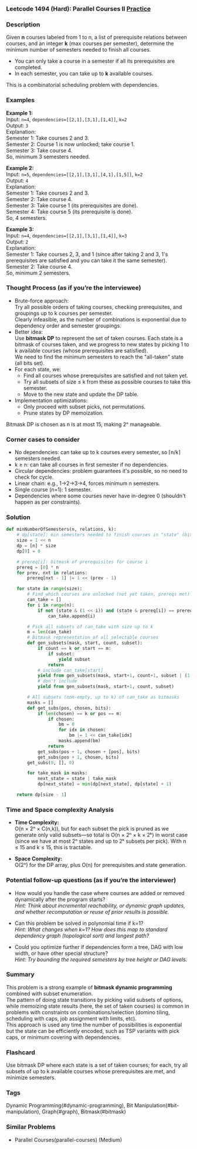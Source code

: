 ### Leetcode 1494 (Hard): Parallel Courses II [Practice](https://leetcode.com/problems/parallel-courses-ii)

### Description  
Given **n** courses labeled from 1 to n, a list of prerequisite relations between courses, and an integer **k** (max courses per semester), determine the minimum number of semesters needed to finish all courses.  
- You can only take a course in a semester if all its prerequisites are completed.  
- In each semester, you can take up to **k** available courses.  

This is a combinatorial scheduling problem with dependencies.

### Examples  

**Example 1:**  
Input: `n=4`, `dependencies=[[2,1],[3,1],[1,4]]`, `k=2`  
Output: `3`  
Explanation:  
Semester 1: Take courses 2 and 3.  
Semester 2: Course 1 is now unlocked; take course 1.  
Semester 3: Take course 4.  
So, minimum 3 semesters needed.

**Example 2:**  
Input: `n=5`, `dependencies=[[2,1],[3,1],[4,1],[1,5]]`, `k=2`  
Output: `4`  
Explanation:  
Semester 1: Take courses 2 and 3.  
Semester 2: Take course 4.  
Semester 3: Take course 1 (its prerequisites are done).  
Semester 4: Take course 5 (its prerequisite is done).  
So, 4 semesters.

**Example 3:**  
Input: `n=4`, `dependencies=[[2,1],[3,1],[1,4]]`, `k=3`  
Output: `2`  
Explanation:  
Semester 1: Take courses 2, 3, and 1 (since after taking 2 and 3, 1's prerequisites are satisfied and you can take it the same semester).  
Semester 2: Take course 4.  
So, minimum 2 semesters.

### Thought Process (as if you’re the interviewee)  
- Brute-force approach:  
  Try all possible orders of taking courses, checking prerequisites, and groupings up to k courses per semester.  
  Clearly infeasible, as the number of combinations is exponential due to dependency order and semester groupings.
- Better idea:  
  Use **bitmask DP** to represent the set of taken courses. Each state is a bitmask of courses taken, and we progress to new states by picking 1 to k available courses (whose prerequisites are satisfied).  
  We need to find the minimum semesters to reach the "all-taken" state (all bits set).
- For each state, we:
  - Find all courses whose prerequisites are satisfied and not taken yet.
  - Try all subsets of size ≤ k from these as possible courses to take this semester.
  - Move to the new state and update the DP table.
- Implementation optimizations:  
  - Only proceed with subset picks, not permutations.  
  - Prune states by DP memoization.

Bitmask DP is chosen as n is at most 15, making 2ⁿ manageable.

### Corner cases to consider  
- No dependencies: can take up to k courses every semester, so ⌈n/k⌉ semesters needed.
- k ≥ n: can take all courses in first semester if no dependencies.
- Circular dependencies: problem guarantees it's possible, so no need to check for cycle.
- Linear chain: e.g., 1→2→3→4, forces minimum n semesters.
- Single course (n=1): 1 semester.
- Dependencies where some courses never have in-degree 0 (shouldn't happen as per constraints).

### Solution

```python
def minNumberOfSemesters(n, relations, k):
    # dp[state]: min semesters needed to finish courses in "state" (bitmask)
    size = 1 << n
    dp = [n] * size
    dp[0] = 0

    # prereq[i]: bitmask of prerequisites for course i
    prereq = [0] * n
    for prev, nxt in relations:
        prereq[nxt - 1] |= 1 << (prev - 1)

    for state in range(size):
        # Find which courses are unlocked (not yet taken, prereqs met)
        can_take = []
        for i in range(n):
            if not (state & (1 << i)) and (state & prereq[i]) == prereq[i]:
                can_take.append(i)

        # Pick all subsets of can_take with size up to k
        m = len(can_take)
        # Bitmask representation of all selectable courses
        def gen_subsets(mask, start, count, subset):
            if count == k or start == m:
                if subset:
                    yield subset
                return
            # include can_take[start]
            yield from gen_subsets(mask, start+1, count+1, subset | (1 << can_take[start]))
            # don't include
            yield from gen_subsets(mask, start+1, count, subset)

        # All subsets (non-empty, up to k) of can_take as bitmasks
        masks = []
        def get_subs(pos, chosen, bits):
            if len(chosen) == k or pos == m:
                if chosen:
                    bm = 0
                    for idx in chosen:
                        bm |= 1 << can_take[idx]
                    masks.append(bm)
                return
            get_subs(pos + 1, chosen + [pos], bits)
            get_subs(pos + 1, chosen, bits)
        get_subs(0, [], 0)

        for take_mask in masks:
            next_state = state | take_mask
            dp[next_state] = min(dp[next_state], dp[state] + 1)

    return dp[size - 1]
```

### Time and Space complexity Analysis  

- **Time Complexity:**  
  O(n × 2ⁿ × C(n,k)), but for each subset the pick is pruned as we generate only valid subsets—so total is O(n × 2ⁿ × k × 2ᵏ) in worst case (since we have at most 2ⁿ states and up to 2ᵏ subsets per pick). With n ≤ 15 and k ≤ 15, this is tractable.

- **Space Complexity:**  
  O(2ⁿ) for the DP array, plus O(n) for prerequisites and state generation.

### Potential follow-up questions (as if you’re the interviewer)  

- How would you handle the case where courses are added or removed dynamically after the program starts?  
  *Hint: Think about incremental reachability, or dynamic graph updates, and whether recomputation or reuse of prior results is possible.*

- Can this problem be solved in polynomial time if k=1?  
  *Hint: What changes when k=1? How does this map to standard dependency graph (topological sort) and longest path?*

- Could you optimize further if dependencies form a tree, DAG with low width, or have other special structure?  
  *Hint: Try bounding the required semesters by tree height or DAG levels.*

### Summary
This problem is a strong example of **bitmask dynamic programming** combined with subset enumeration.  
The pattern of doing state transitions by picking valid subsets of options, while memoizing state results (here, the set of taken courses) is common in problems with constraints on combinations/selection (domino tiling, scheduling with caps, job assignment with limits, etc).  
This approach is used any time the number of possibilities is exponential but the state can be efficiently encoded, such as TSP variants with pick caps, or minimum covering with dependencies.


### Flashcard
Use bitmask DP where each state is a set of taken courses; for each, try all subsets of up to k available courses whose prerequisites are met, and minimize semesters.

### Tags
Dynamic Programming(#dynamic-programming), Bit Manipulation(#bit-manipulation), Graph(#graph), Bitmask(#bitmask)

### Similar Problems
- Parallel Courses(parallel-courses) (Medium)